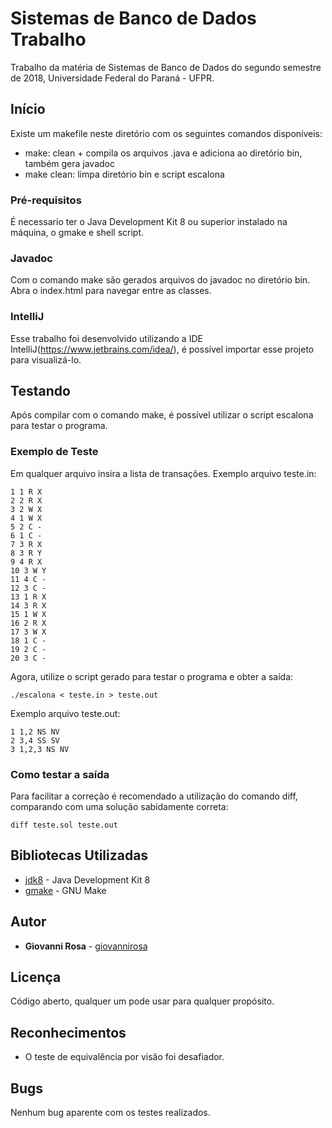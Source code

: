 # Sistemas de Banco de Dados Trabalho

Trabalho da matéria de Sistemas de Banco de Dados do segundo semestre de 2018, Universidade Federal do Paraná - UFPR.

## Início

Existe um makefile neste diretório com os seguintes comandos disponíveis:

* make: clean + compila os arquivos .java e adiciona ao diretório bin, também gera javadoc
* make clean: limpa diretório bin e script escalona

### Pré-requisitos

É necessario ter o Java Development Kit 8 ou superior instalado na máquina, o gmake e shell script.

### Javadoc

Com o comando make são gerados arquivos do javadoc no diretório bin. Abra o index.html para navegar entre as classes.

### IntelliJ

Esse trabalho foi desenvolvido utilizando a IDE IntelliJ(https://www.jetbrains.com/idea/), é possível importar esse projeto para visualizá-lo.

## Testando

Após compilar com o comando make, é possível utilizar o script escalona para testar o programa.

### Exemplo de Teste

Em qualquer arquivo insira a lista de transações.
Exemplo arquivo teste.in:

```
1 1 R X
2 2 R X
3 2 W X
4 1 W X
5 2 C -
6 1 C -
7 3 R X
8 3 R Y
9 4 R X
10 3 W Y
11 4 C -
12 3 C -
13 1 R X
14 3 R X
15 1 W X
16 2 R X
17 3 W X
18 1 C -
19 2 C -
20 3 C -
```

Agora, utilize o script gerado para testar o programa e obter a saída:

```
./escalona < teste.in > teste.out
```

Exemplo arquivo teste.out:

```
1 1,2 NS NV
2 3,4 SS SV
3 1,2,3 NS NV
```

### Como testar a saída

Para facilitar a correção é recomendado a utilização do comando diff, comparando com uma solução sabidamente correta:

```
diff teste.sol teste.out
```

## Bibliotecas Utilizadas

* [jdk8](https://www.oracle.com/technetwork/pt/java/javase/downloads/jdk8-downloads-2133151.html) - Java Development Kit 8
* [gmake](https://www.gnu.org/software/make/) - GNU Make

## Autor

* **Giovanni Rosa** - [giovannirosa](https://github.com/giovannirosa)

## Licença

Código aberto, qualquer um pode usar para qualquer propósito.

## Reconhecimentos

* O teste de equivalência por visão foi desafiador.

## Bugs

Nenhum bug aparente com os testes realizados.